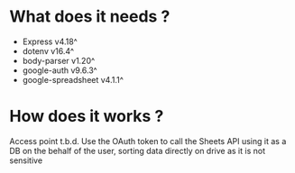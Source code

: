 # What does it needs ?

- Express v4.18^
- dotenv v16.4^
- body-parser v1.20^
- google-auth v9.6.3^
- google-spreadsheet v4.1.1^

# How does it works ?

Access point t.b.d.
Use the OAuth token to call the Sheets API using it as a DB on the behalf of the user, sorting data directly on drive as it is not sensitive
